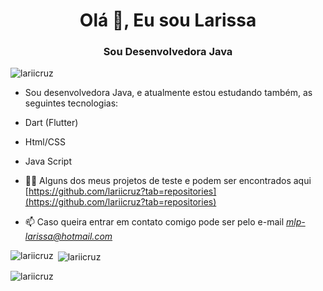 <h1 align="center">Olá 👋, Eu sou Larissa</h1>
<h3 align="center">Sou Desenvolvedora Java</h3>

<p align="left"> <img src="https://komarev.com/ghpvc/?username=lariicruz&label=Profile%20views&color=0e75b6&style=flat" alt="lariicruz" /> </p>

- Sou desenvolvedora Java, e atualmente estou estudando também, as seguintes tecnologias:
- Dart (Flutter)
- Html/CSS
- Java Script

- 👨‍💻 Alguns dos meus projetos de teste e podem ser encontrados aqui [https://github.com/lariicruz?tab=repositories](https://github.com/lariicruz?tab=repositories)

- 📫 Caso queira entrar em contato comigo pode ser pelo e-mail *mlp-larissa@hotmail.com*

<p><img align="left" src="https://github-readme-stats.vercel.app/api/top-langs?username=lariicruz&show_icons=true&locale=en&layout=compact" alt="lariicruz" /></p>

<p>&nbsp;<img align="center" src="https://github-readme-stats.vercel.app/api?username=lariicruz&show_icons=true&locale=en" alt="lariicruz" /></p>

<p><img align="center" src="https://github-readme-streak-stats.herokuapp.com/?user=lariicruz&" alt="lariicruz" /></p>
